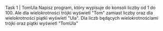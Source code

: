Task 1 | TomUla
Napisz program, który wypisuje do konsoli liczby od 1 do 100. Ale dla wielokrotności trójki
wyświetl "Tom" zamiast liczby oraz dla wielokrotności piątki wyświetl "Ula". Dla liczb
będących wielokrotnościami trójki oraz piątki wyświetl "TomUla"
